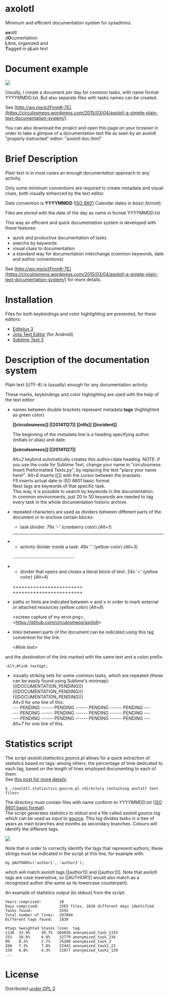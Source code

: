 axolotl
=======

Minimum and efficient  documentation system for sysadmins.

**ax**oltl   
d**O**cumentation   
**L**ibre, organized and   
**T**agged 
in p**L**ain text

Document example
================

![](https://circulosmeos.files.wordpress.com/2015/03/axolotl_example_extract.png)

Usually, I create a document per day for common tasks, with name format YYYYMMDD.txt.
But also separate files with tasks names can be created.

See [http://wp.me/p2FmmK-7E](https://circulosmeos.wordpress.com/2015/03/04/axolotl-a-simple-plain-text-documentation-system/).

You can also download the project and open this page on your browser in order to take a glimpse of a documentation text file as seen by an axolotl "properly instructed" editor: "axolotl doc.html"

Brief Description
=================

Plain text is in most cases an enough documentation approach to any activity.

Only some minimum conventions are required to create metadata and visual clues, both visually enhanced by the text editor. 

Date convention is **YYYYMMDD** ([ISO 8601](http://en.wikipedia.org/wiki/ISO_8601#Calendar_dates) Calendar dates in *basic format*).

Files are stored with the date of the day as name in format YYYYMMDD.txt

This way an efficient and quick documentation system is developed with these features:
* quick and productive documentation of tasks 
* searchs by keywords
* visual clues to documentation
* a standard way for documentation interchange (common keywords, date and author conventions)

See [http://wp.me/p2FmmK-7E](https://circulosmeos.wordpress.com/2015/03/04/axolotl-a-simple-plain-text-documentation-system/) for more details.

Installation
============

Files for both keybindings and color highlighting are presented, for these editors:

* [Editplus 3](https://github.com/circulosmeos/axolotl/tree/master/Editplus%203)
* [Jota Text Editor](https://github.com/circulosmeos/axolotl/tree/master/Jota%20Text%20Editor) (for Android)
* [Sublime Text 3](https://github.com/circulosmeos/axolotl/tree/master/Sublime%20Text%203)

Description of the documentation system
=======================================

Plain text (UTF-8) is (usually) enough for any documentation activity.

These marks, keybindings and color highlighting are used with the help of the text editor:

* names between double brackets represent metadata **tags** (highlighted as green color)   

    **[[circulosmeos]] [[20141127]] [[ntfs]] [[incident]]**   

  The beginning of the metadata line is a heading specifying author (initials or alias) and date: 

    **[[circulosmeos]] [[20141127]]**   

  *Alt+2* keybind automatically creates this author+date heading. 
  NOTE: if you use the code for Sublime Text, change your name in "circulosmeos Insert Preformatted Texts.py", by replacing the text "place your name here!".
  *Alt+6* inserts [[]] with the cursor between the brackets.   
  *F5* inserts actual date in ISO 8601 basic format.   
Next tags are keywords of that specific task.   
This way, it is possible to search by keywords in the documentation.   
In common environments, just 20 to 50 keywords are needed to tag every task in the whole documentation historic archive.   


* repeated characters are used as dividers between different parts of the document or to enclose certain blocks:
	* task divider: 79x '-' (cranberry color) (*Alt+1*)    

	 -------------------------------------------------------------------------------   

* 
	* activity divider inside a task: 49x '.' (yellow color) (*Alt+3*)   

	.................................................   

* 
	* divider that opens and closes a literal block of text: 24x '+' (yellow color) (*Alt+4*)   

	++++++++++++++++++++++++   
	++++++++++++++++++++++++   

* paths or hints are indicated between **<** and **>** in order to mark external or attached resources (yellow color) (*Alt+8*)    

	&lt;screen capture of my error.png&gt;, &lt;https://github.com/circulosmeos/axolotl&gt;   

* links between parts of the document can be indicated using this tag convention for the link:   

	&lt;#link text&gt;   

and the *destination* of the link marked with the same text and a colon prefix:   

	:&lt;#link text&gt;

* visually striking sets for some common tasks, which are repeated (these can be easily found using Sublime's minimap):  
(((DOCUMENTATION_PENDING)))   
(((DOCUMENTATION_PENDING)))   
(((DOCUMENTATION_PENDING)))   
*Alt+5* for one line of this.   
--- PENDING ------ PENDING ------ PENDING ------ PENDING ---   
--- PENDING ------ PENDING ------ PENDING ------ PENDING ---   
--- PENDING ------ PENDING ------ PENDING ------ PENDING ---   
*Alt+7* for one line of this.

Statistics script
=================

The script *axolotl.statisctics.gource.pl* allows for a quick extraction of statistics based on tags: among others,
the percentage of time dedicated to each tag, based on the length of lines employed documenting to each of them.   
See [this post for more details](https://circulosmeos.wordpress.com/2017/01/15/axolotl-statistics-script-and-gource-animation).

	$ ./axolotl.statisctics.gource.pl <directory containing axolotl text files>

The directory must contain files with name conform to *YYYYMMDD.txt* ([ISO 8601 basic format](https://en.wikipedia.org/wiki/ISO_8601#Calendar_dates)).   
The script generates statistics to stdout and a file called *axolotl.gource.log* which can be used as input to [gource](http://gource.io/). This log divides tasks in a tree of years as main branches and months as secondary branches. Colours will identify the different tags.   

![](https://circulosmeos.files.wordpress.com/2017/01/axolotl-statistics-gource-mp4.png)

Note that in order to correctly identify the tags that represent authors, these strings must be indicated in the script at this line, for example with:   

    my @AUTHORS=('author1', 'author2');

which will match axolotl tags [[author1]] and [[author2]]. Note that axolotl tags are case insensitive, so [[AUTHOR1]] would also match as a recognized author (the same as its lowercase counterpart).

An example of statistics output (to stdout) from the script:

    Years comprised:        10
    Days comprised:         1503 files, 1616 different days identified
    Tasks found:            3591
    Total number of lines:  297864
    Different tags found:   1839

    #tags %weighted %tasks lines  tag
    1136  33.9%     30.7%  104858 anonymized_task_1333
    253   10.6%     6.8%    32779 anonymized_task_234
    99    8.2%      2.7%    25200 anonymized_task_3
    260   7.3%      7.0%    22442 anonymized_task1_22
    159   6.8%      4.3%    21077 anonymized_task1_139
    ...

License
=======

Distributed [under GPL 3](http://www.gnu.org/licenses/gpl-3.0.html)
